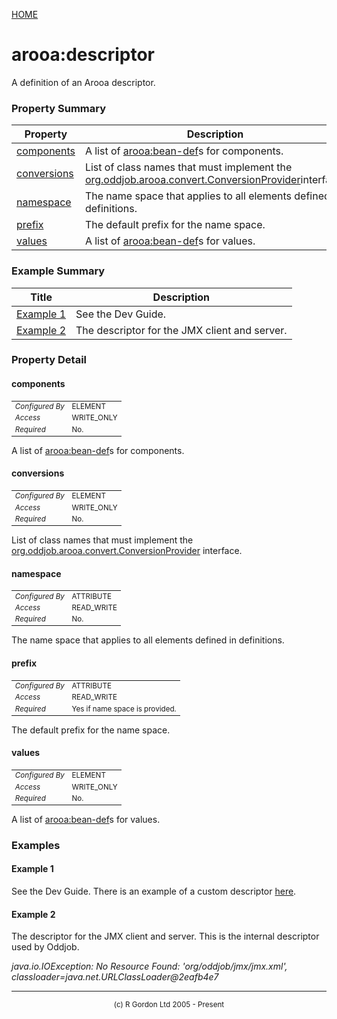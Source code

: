 [HOME](../../../../README.md)
# arooa:descriptor

A definition of an Arooa descriptor.

### Property Summary

| Property | Description |
| -------- | ----------- |
| [components](#propertycomponents) | A list of [arooa:bean-def](../../../../org/oddjob/arooa/deploy/BeanDefinitionBean.md)s for components. | 
| [conversions](#propertyconversions) | List of class names that must implement the [org.oddjob.arooa.convert.ConversionProvider](http://rgordon.co.uk/oddjob/1.6.0/api/org/oddjob/arooa/convert/ConversionProvider.html)interface. | 
| [namespace](#propertynamespace) | The name space that applies to all elements defined in definitions. | 
| [prefix](#propertyprefix) | The default prefix for the name space. | 
| [values](#propertyvalues) | A list of [arooa:bean-def](../../../../org/oddjob/arooa/deploy/BeanDefinitionBean.md)s for values. | 


### Example Summary

| Title | Description |
| ----- | ----------- |
| [Example 1](#example1) | See the Dev Guide. |
| [Example 2](#example2) | The descriptor for the JMX client and server. |


### Property Detail
#### components <a name="propertycomponents"></a>

<table style='font-size:smaller'>
      <tr><td><i>Configured By</i></td><td>ELEMENT</td></tr>
      <tr><td><i>Access</i></td><td>WRITE_ONLY</td></tr>
      <tr><td><i>Required</i></td><td>No.</td></tr>
</table>

A list of [arooa:bean-def](../../../../org/oddjob/arooa/deploy/BeanDefinitionBean.md)s for components.

#### conversions <a name="propertyconversions"></a>

<table style='font-size:smaller'>
      <tr><td><i>Configured By</i></td><td>ELEMENT</td></tr>
      <tr><td><i>Access</i></td><td>WRITE_ONLY</td></tr>
      <tr><td><i>Required</i></td><td>No.</td></tr>
</table>

List of class names that must implement
the [org.oddjob.arooa.convert.ConversionProvider](http://rgordon.co.uk/oddjob/1.6.0/api/org/oddjob/arooa/convert/ConversionProvider.html) interface.

#### namespace <a name="propertynamespace"></a>

<table style='font-size:smaller'>
      <tr><td><i>Configured By</i></td><td>ATTRIBUTE</td></tr>
      <tr><td><i>Access</i></td><td>READ_WRITE</td></tr>
      <tr><td><i>Required</i></td><td>No.</td></tr>
</table>

The name space that applies to
all elements defined in definitions.

#### prefix <a name="propertyprefix"></a>

<table style='font-size:smaller'>
      <tr><td><i>Configured By</i></td><td>ATTRIBUTE</td></tr>
      <tr><td><i>Access</i></td><td>READ_WRITE</td></tr>
      <tr><td><i>Required</i></td><td>Yes if name space is provided.</td></tr>
</table>

The default prefix for the name space.

#### values <a name="propertyvalues"></a>

<table style='font-size:smaller'>
      <tr><td><i>Configured By</i></td><td>ELEMENT</td></tr>
      <tr><td><i>Access</i></td><td>WRITE_ONLY</td></tr>
      <tr><td><i>Required</i></td><td>No.</td></tr>
</table>

A list of [arooa:bean-def](../../../../org/oddjob/arooa/deploy/BeanDefinitionBean.md)s for values.


### Examples
#### Example 1 <a name="example1"></a>

See the Dev Guide. There is an example of a custom descriptor
<a href="http://rgordon.co.uk/projects/oddjob/devguide/oddballs.html">here</a>.

#### Example 2 <a name="example2"></a>

The descriptor for the JMX client and server. This is the internal descriptor
used by Oddjob.


_java.io.IOException: No Resource Found: 'org/oddjob/jmx/jmx.xml', classloader=java.net.URLClassLoader@2eafb4e7_


-----------------------

<div style='font-size: smaller; text-align: center;'>(c) R Gordon Ltd 2005 - Present</div>
